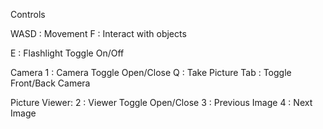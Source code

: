 Controls

WASD : Movement
F : Interact with objects

E : Flashlight Toggle On/Off

Camera
1 : Camera Toggle Open/Close
Q : Take Picture
Tab : Toggle Front/Back Camera

Picture Viewer:
2 : Viewer Toggle Open/Close
3 : Previous Image
4 : Next Image